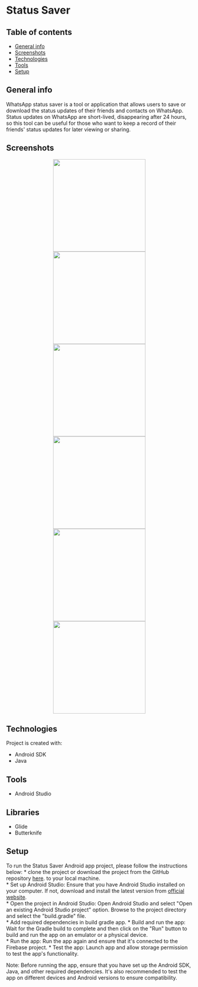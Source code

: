 # Status Saver

## Table of contents
* [General info](#general-info)
* [Screenshots](#screenshots)
* [Technologies](#technologies)
* [Tools](#tools)
* [Setup](#setup)

## General info
WhatsApp status saver is a tool or application that allows users to save or download the status updates of their friends and contacts on WhatsApp. 
Status updates on WhatsApp are short-lived, disappearing after 24 hours, so this tool can be useful for those who want to keep a record of their friends'
status updates for later viewing or sharing.
## Screenshots

<p align="center">
  <img src="https://user-images.githubusercontent.com/56291063/230797698-4c26b0ac-f5b2-4daf-8300-1575cff8fe1e.png" width="250" hspace="20"/>
  <img src="https://user-images.githubusercontent.com/56291063/230797701-5f5a9207-12c9-4580-b8b4-99554a12d4df.png" width="250" hspace="20"/>
  <img src="https://user-images.githubusercontent.com/56291063/230797704-7054c2f4-7dfc-46c1-b237-e2b51c699a35.png" width="250" hspace="20"/>
  <img src="https://user-images.githubusercontent.com/56291063/230797706-a29f7fe1-8916-403a-86b2-c13e65019ffc.png" width="250" hspace="20"/>
  <img src="https://user-images.githubusercontent.com/56291063/230797707-e6f0a0e8-4be5-44c2-8537-50a830835976.png" width="250" hspace="20"/>
  <img src="https://user-images.githubusercontent.com/56291063/230797834-5e5147a7-ad0a-425d-8da5-8e4a0e5e5911.png" width="250" hspace="20"/>
</p>

## Technologies
Project is created with:
* Android SDK
* Java

## Tools
* Android Studio

## Libraries
* Glide
* Butterknife

## Setup
To run the Status Saver Android app project, please follow the instructions below:
    * clone the project or download the project from the GitHub repository [here](https://github.com/evans-hub/Status_Saver.git).
to your local machine.    
    * Set up Android Studio: Ensure that you have Android Studio installed on your computer. If not, download and install the latest version from  [official](https://developer.android.com/studio) [website](https://developer.android.com/studio).    
    * Open the project in Android Studio: Open Android Studio and select "Open an existing Android Studio project" option. Browse to the project directory and select the "build.gradle" file.    
    * Add required dependencies in build gradle app.
    * Build and run the app: Wait for the Gradle build to complete and then click on the "Run" button to build and run the app on an emulator or a physical device.    
    * Run the app: Run the app again and ensure that it's connected to the Firebase project.
    * Test the app: Launch app and allow storage permission to test the app's functionality.
    
Note: Before running the app, ensure that you have set up the Android SDK, Java, and other required dependencies. It's also recommended to test the app on different devices and Android versions to ensure compatibility.

